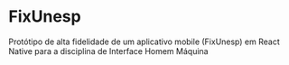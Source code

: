# FixUnesp
Protótipo de alta fidelidade de um aplicativo mobile (FixUnesp) em React Native para a disciplina de Interface Homem Máquina 
